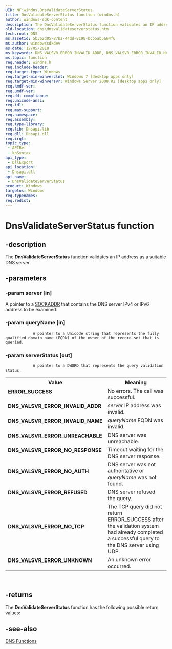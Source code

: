 ```yaml
---
UID: NF:windns.DnsValidateServerStatus
title: DnsValidateServerStatus function (windns.h)
author: windows-sdk-content
description: The DnsValidateServerStatus function validates an IP address as a suitable DNS server.
old-location: dns\dnsvalidateserverstatus.htm
tech.root: DNS
ms.assetid: 5b362d05-87b2-44dd-8198-bcb5ab5a64f6
ms.author: windowssdkdev
ms.date: 12/05/2018
ms.keywords: DNS_VALSVR_ERROR_INVALID_ADDR, DNS_VALSVR_ERROR_INVALID_NAME, DNS_VALSVR_ERROR_NO_AUTH, DNS_VALSVR_ERROR_NO_RESPONSE, DNS_VALSVR_ERROR_NO_TCP, DNS_VALSVR_ERROR_REFUSED, DNS_VALSVR_ERROR_UNKNOWN, DNS_VALSVR_ERROR_UNREACHABLE, DnsValidateServerStatus, DnsValidateServerStatus function [DNS], ERROR_SUCCESS, dns.dnsvalidateserverstatus, windns/DnsValidateServerStatus
ms.topic: function
req.header: windns.h
req.include-header: 
req.target-type: Windows
req.target-min-winverclnt: Windows 7 [desktop apps only]
req.target-min-winversvr: Windows Server 2008 R2 [desktop apps only]
req.kmdf-ver: 
req.umdf-ver: 
req.ddi-compliance: 
req.unicode-ansi: 
req.idl: 
req.max-support: 
req.namespace: 
req.assembly: 
req.type-library: 
req.lib: Dnsapi.lib
req.dll: Dnsapi.dll
req.irql: 
topic_type:
 - APIRef
 - kbSyntax
api_type:
 - DllExport
api_location:
 - Dnsapi.dll
api_name:
 - DnsValidateServerStatus
product: Windows
targetos: Windows
req.typenames: 
req.redist: 
---
```


# DnsValidateServerStatus function


## -description


The 
<b>DnsValidateServerStatus</b> function validates an IP address as a suitable DNS server. 


## -parameters




### -param server [in]

A pointer to a <a href="https://msdn.microsoft.com/d1392e1c-2b20-425a-8adf-38e665fb6275">SOCKADDR</a> that contains the DNS server IPv4 or IPv6  address to be examined.


### -param queryName [in]

                A pointer to a Unicode string that represents the fully qualified domain name (FQDN) of the owner of the record set that is queried.


### -param serverStatus [out]

                A pointer to a DWORD that represents the query validation status.

<table>
<tr>
<th>Value</th>
<th>Meaning</th>
</tr>
<tr>
<td width="40%"><a id="ERROR_SUCCESS"></a><a id="error_success"></a><dl>
<dt><b>ERROR_SUCCESS</b></dt>
</dl>
</td>
<td width="60%">
No errors. The call was successful.

</td>
</tr>
<tr>
<td width="40%"><a id="DNS_VALSVR_ERROR_INVALID_ADDR"></a><a id="dns_valsvr_error_invalid_addr"></a><dl>
<dt><b>DNS_VALSVR_ERROR_INVALID_ADDR</b></dt>
</dl>
</td>
<td width="60%">
<i>server</i> IP address was invalid.

</td>
</tr>
<tr>
<td width="40%"><a id="DNS_VALSVR_ERROR_INVALID_NAME"></a><a id="dns_valsvr_error_invalid_name"></a><dl>
<dt><b>DNS_VALSVR_ERROR_INVALID_NAME</b></dt>
</dl>
</td>
<td width="60%">
<i>queryName</i> FQDN was invalid.

</td>
</tr>
<tr>
<td width="40%"><a id="DNS_VALSVR_ERROR_UNREACHABLE"></a><a id="dns_valsvr_error_unreachable"></a><dl>
<dt><b>DNS_VALSVR_ERROR_UNREACHABLE</b></dt>
</dl>
</td>
<td width="60%">
DNS server was unreachable.

</td>
</tr>
<tr>
<td width="40%"><a id="DNS_VALSVR_ERROR_NO_RESPONSE"></a><a id="dns_valsvr_error_no_response"></a><dl>
<dt><b>DNS_VALSVR_ERROR_NO_RESPONSE</b></dt>
</dl>
</td>
<td width="60%">
Timeout waiting for the DNS server response.

</td>
</tr>
<tr>
<td width="40%"><a id="DNS_VALSVR_ERROR_NO_AUTH"></a><a id="dns_valsvr_error_no_auth"></a><dl>
<dt><b>DNS_VALSVR_ERROR_NO_AUTH</b></dt>
</dl>
</td>
<td width="60%">
DNS server was not authoritative or <i>queryName</i> was not found.

</td>
</tr>
<tr>
<td width="40%"><a id="DNS_VALSVR_ERROR_REFUSED"></a><a id="dns_valsvr_error_refused"></a><dl>
<dt><b>DNS_VALSVR_ERROR_REFUSED</b></dt>
</dl>
</td>
<td width="60%">
DNS server refused the query.

</td>
</tr>
<tr>
<td width="40%"><a id="DNS_VALSVR_ERROR_NO_TCP"></a><a id="dns_valsvr_error_no_tcp"></a><dl>
<dt><b>DNS_VALSVR_ERROR_NO_TCP</b></dt>
</dl>
</td>
<td width="60%">
The TCP query did not return ERROR_SUCCESS after the validation system had already completed a successful query to the DNS server using UDP.

</td>
</tr>
<tr>
<td width="40%"><a id="DNS_VALSVR_ERROR_UNKNOWN"></a><a id="dns_valsvr_error_unknown"></a><dl>
<dt><b>DNS_VALSVR_ERROR_UNKNOWN</b></dt>
</dl>
</td>
<td width="60%">
An unknown error occurred.

</td>
</tr>
</table>
 


## -returns



The 
<b>DnsValidateServerStatus</b> function has the following possible return values:




## -see-also




<a href="https://msdn.microsoft.com/9b3c1c20-5516-41de-b00f-b95736ff53f1">DNS Functions</a>
 

 

